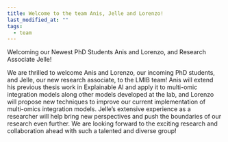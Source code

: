 ```yaml
---
title: Welcome to the team Anis, Jelle and Lorenzo!
last_modified_at: ""
tags:
  - team
---
```


<!-- excerpt start -->
Welcoming our Newest PhD Students Anis and Lorenzo, and Research Associate Jelle!
<!-- excerpt end -->

We are thrilled to welcome Anis and Lorenzo, our incoming PhD students, and Jelle, our new research associate, to the LMIB team! Anis will extend his previous thesis work in Explainable AI and apply it to multi-omic integration models along other models developed at the lab, and Lorenzo will propose new techniques to improve our current implementation of multi-omics integration models. 
Jelle’s extensive experience as a researcher will help bring new perspectives and push the boundaries of our research even further. We are looking forward to the exciting research and collaboration ahead with such a talented and diverse group!
